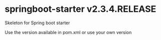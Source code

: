 # springboot-starter v2.3.4.RELEASE
Skeleton for Spring boot starter 

Use the version available in pom.xml or use your own version
